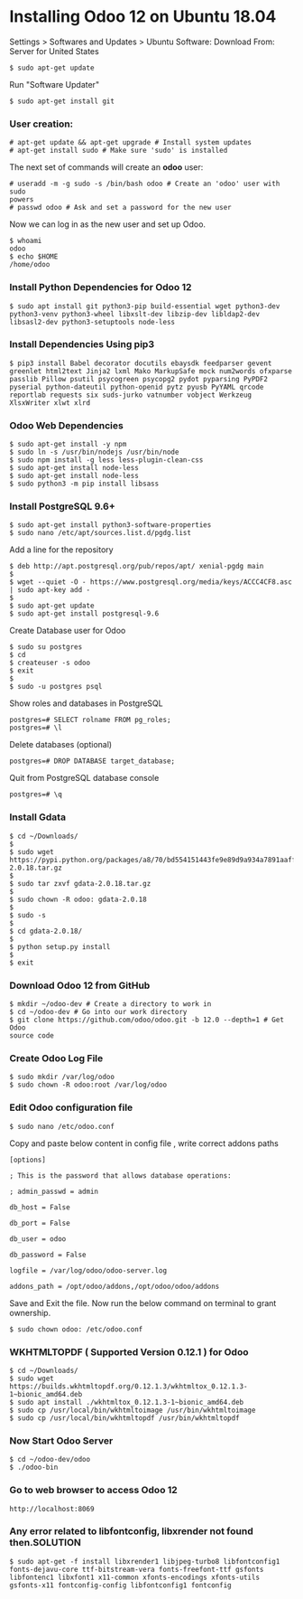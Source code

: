 # Installing Odoo 12 on Ubuntu 18.04

Settings > Softwares and Updates > Ubuntu Software: Download From: Server for United States
```
$ sudo apt-get update
```

Run "Software Updater"
```
$ sudo apt-get install git
```

### User creation:
```
# apt-get update && apt-get upgrade # Install system updates
# apt-get install sudo # Make sure 'sudo' is installed
```

The next set of commands will create an **odoo** user:
```
# useradd -m -g sudo -s /bin/bash odoo # Create an 'odoo' user with sudo
powers
# passwd odoo # Ask and set a password for the new user
```

Now we can log in as the new user and set up Odoo.

```
$ whoami
odoo
$ echo $HOME
/home/odoo
```

### Install Python Dependencies for Odoo 12
```
$ sudo apt install git python3-pip build-essential wget python3-dev python3-venv python3-wheel libxslt-dev libzip-dev libldap2-dev libsasl2-dev python3-setuptools node-less
```

### Install Dependencies Using pip3
```
$ pip3 install Babel decorator docutils ebaysdk feedparser gevent greenlet html2text Jinja2 lxml Mako MarkupSafe mock num2words ofxparse passlib Pillow psutil psycogreen psycopg2 pydot pyparsing PyPDF2 pyserial python-dateutil python-openid pytz pyusb PyYAML qrcode reportlab requests six suds-jurko vatnumber vobject Werkzeug XlsxWriter xlwt xlrd
```

### Odoo Web Dependencies
```
$ sudo apt-get install -y npm
$ sudo ln -s /usr/bin/nodejs /usr/bin/node
$ sudo npm install -g less less-plugin-clean-css
$ sudo apt-get install node-less
$ sudo apt-get install node-less
$ sudo python3 -m pip install libsass
```

### Install PostgreSQL 9.6+
```
$ sudo apt-get install python3-software-properties
$ sudo nano /etc/apt/sources.list.d/pgdg.list
```

Add a line for the repository
```
$ deb http://apt.postgresql.org/pub/repos/apt/ xenial-pgdg main
$
$ wget --quiet -O - https://www.postgresql.org/media/keys/ACCC4CF8.asc | sudo apt-key add -
$
$ sudo apt-get update
$ sudo apt-get install postgresql-9.6
```

Create Database user for Odoo
```
$ sudo su postgres
$ cd
$ createuser -s odoo
$ exit
$
$ sudo -u postgres psql
```

Show roles and databases in PostgreSQL
```
postgres=# SELECT rolname FROM pg_roles;
postgres=# \l
```

Delete databases (optional)
```
postgres=# DROP DATABASE target_database;
```

Quit from PostgreSQL database console
```
postgres=# \q
```

### Install Gdata
```
$ cd ~/Downloads/
$
$ sudo wget https://pypi.python.org/packages/a8/70/bd554151443fe9e89d9a934a7891aaffc63b9cb5c7d608972919a002c03c/gdata-2.0.18.tar.gz
$
$ sudo tar zxvf gdata-2.0.18.tar.gz
$
$ sudo chown -R odoo: gdata-2.0.18
$
$ sudo -s
$
$ cd gdata-2.0.18/
$
$ python setup.py install
$
$ exit
```

### Download Odoo 12 from GitHub
```
$ mkdir ~/odoo-dev # Create a directory to work in
$ cd ~/odoo-dev # Go into our work directory
$ git clone https://github.com/odoo/odoo.git -b 12.0 --depth=1 # Get Odoo
source code
```

### Create Odoo Log File
```
$ sudo mkdir /var/log/odoo
$ sudo chown -R odoo:root /var/log/odoo
```

### Edit Odoo configuration file
```
$ sudo nano /etc/odoo.conf
```

Copy and paste below content in config file , write correct addons paths

```
[options]

; This is the password that allows database operations:

; admin_passwd = admin

db_host = False

db_port = False

db_user = odoo

db_password = False

logfile = /var/log/odoo/odoo-server.log

addons_path = /opt/odoo/addons,/opt/odoo/odoo/addons
```

Save and Exit the file. Now run the below command on terminal to grant ownership.
```
$ sudo chown odoo: /etc/odoo.conf
```

### WKHTMLTOPDF ( Supported Version 0.12.1 ) for Odoo
```
$ cd ~/Downloads/
$ sudo wget https://builds.wkhtmltopdf.org/0.12.1.3/wkhtmltox_0.12.1.3-1~bionic_amd64.deb
$ sudo apt install ./wkhtmltox_0.12.1.3-1~bionic_amd64.deb
$ sudo cp /usr/local/bin/wkhtmltoimage /usr/bin/wkhtmltoimage
$ sudo cp /usr/local/bin/wkhtmltopdf /usr/bin/wkhtmltopdf
```

### Now Start Odoo Server
```
$ cd ~/odoo-dev/odoo
$ ./odoo-bin
```

### Go to web browser to access Odoo 12
```
http://localhost:8069
```

### Any error related to libfontconfig, libxrender not found then.SOLUTION
```
$ sudo apt-get -f install libxrender1 libjpeg-turbo8 libfontconfig1 fonts-dejavu-core ttf-bitstream-vera fonts-freefont-ttf gsfonts libfontenc1 libxfont1 x11-common xfonts-encodings xfonts-utils gsfonts-x11 fontconfig-config libfontconfig1 fontconfig
```
